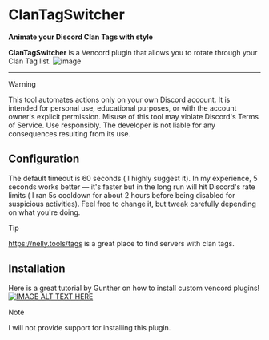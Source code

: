 # ClanTagSwitcher

**Animate your Discord Clan Tags with style**

**ClanTagSwitcher** is a Vencord plugin that allows you to rotate through your Clan Tag list.
![image](https://github.com/user-attachments/assets/833a5343-fa80-45f5-ae84-6eb5282aa3d4)

---

> [!WARNING]  
> This tool automates actions only on your own Discord account. It is intended for personal use, educational purposes, or with the account owner's explicit permission. Misuse of this tool may violate Discord's Terms of Service. Use responsibly. The developer is not liable for any consequences resulting from its use.

## Configuration

The default timeout is 60 seconds ( I highly suggest it). In my experience, 5 seconds works better — it's faster but in the long run will hit Discord's rate limits ( I ran 5s cooldown for about 2 hours before being disabled for suspicious activities). Feel free to change it, but tweak carefully depending on what you're doing.

> [!TIP]
> https://nelly.tools/tags is a great place to find servers with clan tags.

## Installation
Here is a great tutorial by Gunther on how to install custom vencord plugins!
[![IMAGE ALT TEXT HERE](https://files.catbox.moe/po51t2.png)](https://www.youtube.com/watch?v=XmVNRKrphlw)


> [!note]
> I will not provide support for installing this plugin.
